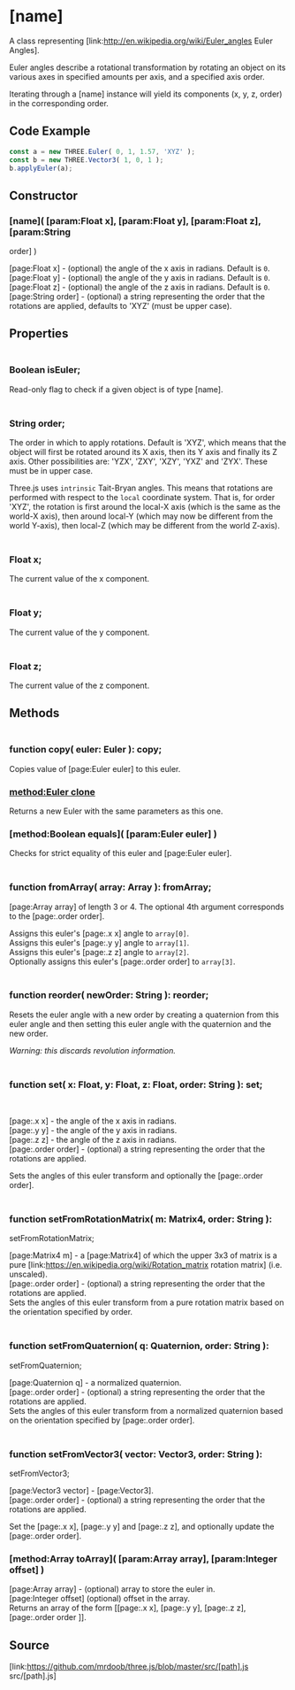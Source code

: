 # [name]

A class representing [link:http://en.wikipedia.org/wiki/Euler_angles Euler
Angles].  
  
Euler angles describe a rotational transformation by rotating an object on its
various axes in specified amounts per axis, and a specified axis order.

Iterating through a [name] instance will yield its components (x, y, z, order)
in the corresponding order.

## Code Example

  
```ts  
const a = new THREE.Euler( 0, 1, 1.57, 'XYZ' );  
const b = new THREE.Vector3( 1, 0, 1 );  
b.applyEuler(a);  
```  

## Constructor

###  [name]( [param:Float x], [param:Float y], [param:Float z], [param:String
order] )

[page:Float x] - (optional) the angle of the x axis in radians. Default is
`0`.  
[page:Float y] - (optional) the angle of the y axis in radians. Default is
`0`.  
[page:Float z] - (optional) the angle of the z axis in radians. Default is
`0`.  
[page:String order] - (optional) a string representing the order that the
rotations are applied, defaults to 'XYZ' (must be upper case).  
  

## Properties

### <br/> Boolean isEuler; <br/>

Read-only flag to check if a given object is of type [name].

### <br/> String order; <br/>

The order in which to apply rotations. Default is 'XYZ', which means that the
object will first be rotated around its X axis, then its Y axis and finally
its Z axis. Other possibilities are: 'YZX', 'ZXY', 'XZY', 'YXZ' and 'ZYX'.
These must be in upper case.  
  
Three.js uses `intrinsic` Tait-Bryan angles. This means that rotations are
performed with respect to the `local` coordinate system. That is, for order
'XYZ', the rotation is first around the local-X axis (which is the same as the
world-X axis), then around local-Y (which may now be different from the world
Y-axis), then local-Z (which may be different from the world Z-axis).  
  

### <br/> Float x; <br/>

The current value of the x component.  
  

### <br/> Float y; <br/>

The current value of the y component.  
  

### <br/> Float z; <br/>

The current value of the z component.  
  

## Methods

### <br/> function copy( euler: Euler ): copy; <br/>

Copies value of [page:Euler euler] to this euler.

### [method:Euler clone]()

Returns a new Euler with the same parameters as this one.

### [method:Boolean equals]( [param:Euler euler] )

Checks for strict equality of this euler and [page:Euler euler].

### <br/> function fromArray( array: Array ): fromArray; <br/>

[page:Array array] of length 3 or 4. The optional 4th argument corresponds to
the [page:.order order].  
  
Assigns this euler's [page:.x x] angle to `array[0]`.  
Assigns this euler's [page:.y y] angle to `array[1]`.  
Assigns this euler's [page:.z z] angle to `array[2]`.  
Optionally assigns this euler's [page:.order order] to `array[3]`.

### <br/> function reorder( newOrder: String ): reorder; <br/>

Resets the euler angle with a new order by creating a quaternion from this
euler angle and then setting this euler angle with the quaternion and the new
order.  
  
_*Warning*: this discards revolution information._

### <br/> function set( x: Float, y: Float, z: Float, order: String ): set;
<br/>

[page:.x x] - the angle of the x axis in radians.  
[page:.y y] - the angle of the y axis in radians.  
[page:.z z] - the angle of the z axis in radians.  
[page:.order order] - (optional) a string representing the order that the
rotations are applied.  
  
Sets the angles of this euler transform and optionally the [page:.order
order].

### <br/> function setFromRotationMatrix( m: Matrix4, order: String ):
setFromRotationMatrix; <br/>

[page:Matrix4 m] - a [page:Matrix4] of which the upper 3x3 of matrix is a pure
[link:https://en.wikipedia.org/wiki/Rotation_matrix rotation matrix] (i.e.
unscaled).  
[page:.order order] - (optional) a string representing the order that the
rotations are applied.  
Sets the angles of this euler transform from a pure rotation matrix based on
the orientation specified by order.

### <br/> function setFromQuaternion( q: Quaternion, order: String ):
setFromQuaternion; <br/>

[page:Quaternion q] - a normalized quaternion.  
[page:.order order] - (optional) a string representing the order that the
rotations are applied.  
Sets the angles of this euler transform from a normalized quaternion based on
the orientation specified by [page:.order order].

### <br/> function setFromVector3( vector: Vector3, order: String ):
setFromVector3; <br/>

[page:Vector3 vector] - [page:Vector3].  
[page:.order order] - (optional) a string representing the order that the
rotations are applied.  
  
Set the [page:.x x], [page:.y y] and [page:.z z], and optionally update the
[page:.order order].

###  [method:Array toArray]( [param:Array array], [param:Integer offset] )

[page:Array array] - (optional) array to store the euler in.  
[page:Integer offset] (optional) offset in the array.  
Returns an array of the form [[page:.x x], [page:.y y], [page:.z z],
[page:.order order ]].

## Source

[link:https://github.com/mrdoob/three.js/blob/master/src/[path].js
src/[path].js]

